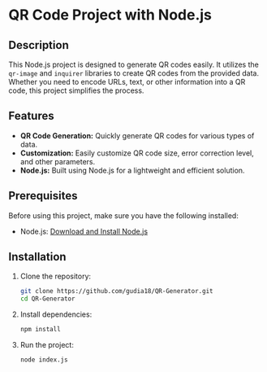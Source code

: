 
# QR Code Project with Node.js

## Description
This Node.js project is designed to generate QR codes easily. It utilizes the `qr-image`  and `inquirer` libraries to create QR codes from the provided data. Whether you need to encode URLs, text, or other information into a QR code, this project simplifies the process.

## Features
- **QR Code Generation:** Quickly generate QR codes for various types of data.
- **Customization:** Easily customize QR code size, error correction level, and other parameters.
- **Node.js:** Built using Node.js for a lightweight and efficient solution.

## Prerequisites
Before using this project, make sure you have the following installed:
- Node.js: [Download and Install Node.js](https://nodejs.org/)

## Installation
1. Clone the repository:
   ```bash
   git clone https://github.com/gudia18/QR-Generator.git
   cd QR-Generator
2. Install dependencies:
   ```bash
   npm install
3. Run the project:
   ```bash
   node index.js

   
